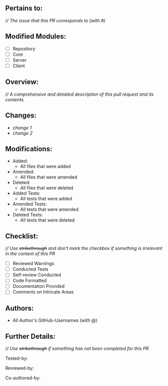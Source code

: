 ## Pertains to:

_// The issue that this PR corresponds to (with #)_

## Modified Modules:

- [ ] Repository
- [ ] Core
- [ ] Server
- [ ] Client

## Overview:

_// A comprehensive and detailed description of this pull request and its contents._

## Changes:

- _change 1_
- _change 2_

## Modifications:

- Added:
    - All files that were added
- Amended:
    - All files that were amended
- Deleted:
    - All files that were deleted
- Added Tests:
    - All tests that were added
- Amended Tests:
    - All tests that were amended
- Deleted Tests:
    - All tests that were deleted

## Checklist:

_// Use ~~strikethrough~~ and don't mark the checkbox if something is irrelevant in the context of this PR_

- [ ] Reviewed Warnings
- [ ] Conducted Tests
- [ ] Self-review Conducted
- [ ] Code Formatted
- [ ] Documentation Provided
- [ ] Comments on Intricate Areas

## Authors:

- All Author's GitHub-Usernames (with @)

## Further Details:

_// Use ~~strikethrough~~ if something has not been completed for this PR_

Tested-by:

Reviewed-by:

Co-authored-by: 
